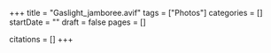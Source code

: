 +++
title = "Gaslight_jamboree.avif"
tags = ["Photos"]
categories = []
startDate = ""
draft = false
pages = []

citations = []
+++
